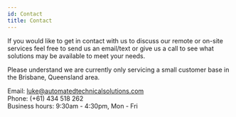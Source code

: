 ```yaml
---
id: Contact
title: Contact
---
```


If you would like to get in contact with us to discuss our remote or on-site services feel free to send us an email/text or give us a call to see what solutions may be available to meet your needs.

Please understand we are currently only servicing a small customer base in the Brisbane, Queensland area.

Email: luke@automatedtechnicalsolutions.com<br/>
Phone: (+61) 434 518 262<br/>
Business hours: 9:30am - 4:30pm, Mon - Fri

